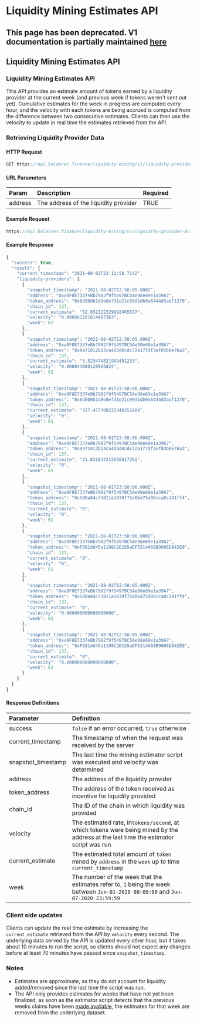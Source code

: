 # Liquidity Mining Estimates API

## This page has been deprecated. V1 documentation is partially maintained [here](https://docs.balancer.fi/v/v1/core-concepts/bal-liquidity-mining/liquidity-mining-estimates-api)

## Liquidity Mining Estimates API

### Liquidity Mining Estimates API

This API provides an estimate amount of tokens earned by a liquidity provider at the current week \(and previous week if tokens weren't sent out yet\). Cumulative estimates for the week in progress are computed every hour, and the velocity with each tokens are being accrued is computed from the difference between two consecutive estimates. Clients can then use the velocity to update in real time the estimates retrieved from the API.

### Retrieving Liquidity Provider Data

#### HTTP Request

```jsx
GET https://api.balancer.finance/liquidity-mining/v1/liquidity-provider-multitoken/:address
```

#### URL Parameters

| Param | Description | Required |
| :--- | :--- | :--- |
| address | The address of the liquidity provider | TRUE |

#### Example Request

```jsx
https://api.balancer.finance/liquidity-mining/v1/liquidity-provider-multitoken/0xa9F8E7337eBb7982f9f5497BC5Ae98e69e1a39A7
```

#### Example Response

```jsx
{
  "success": true,
  "result": {
    "current_timestamp": "2021-08-02T22:11:58.714Z",
    "liquidity-providers": [
      {
        "snapshot_timestamp": "2021-08-02T12:58:05.000Z",
        "address": "0xa9F8E7337eBb7982f9f5497BC5Ae98e69e1a39A7",
        "token_address": "0x0d500b1d8e8ef31e21c99d1db9a6444d3adf1270",
        "chain_id": 137,
        "current_estimate": "52.852122329992465537",
        "velocity": "0.000661201814487363",
        "week": 62
      },
      {
        "snapshot_timestamp": "2021-08-02T12:58:05.000Z",
        "address": "0xa9F8E7337eBb7982f9f5497BC5Ae98e69e1a39A7",
        "token_address": "0x9a71012b13ca4d3d0cdc72a177df3ef03b0e76a3",
        "chain_id": 137,
        "current_estimate": "3.523474821999491233",
        "velocity": "0.000044080120965824",
        "week": 62
      },
      {
        "snapshot_timestamp": "2021-08-01T23:58:06.000Z",
        "address": "0xa9F8E7337eBb7982f9f5497BC5Ae98e69e1a39A7",
        "token_address": "0x0d500b1d8e8ef31e21c99d1db9a6444d3adf1270",
        "chain_id": 137,
        "current_estimate": "327.477708233340251809",
        "velocity": "0",
        "week": 61
      },
      {
        "snapshot_timestamp": "2021-08-01T23:58:06.000Z",
        "address": "0xa9F8E7337eBb7982f9f5497BC5Ae98e69e1a39A7",
        "token_address": "0x9a71012b13ca4d3d0cdc72a177df3ef03b0e76a3",
        "chain_id": 137,
        "current_estimate": "21.831847215556017261",
        "velocity": "0",
        "week": 61
      },
      {
        "snapshot_timestamp": "2021-08-01T23:58:06.000Z",
        "address": "0xa9F8E7337eBb7982f9f5497BC5Ae98e69e1a39A7",
        "token_address": "0x580a84c73811e1839f75d86d75d88cca0c241ff4",
        "chain_id": 137,
        "current_estimate": "0",
        "velocity": "0",
        "week": 61
      },
      {
        "snapshot_timestamp": "2021-08-01T23:58:06.000Z",
        "address": "0xa9F8E7337eBb7982f9f5497BC5Ae98e69e1a39A7",
        "token_address": "0xF501dd45a1198C2E1b5aEF5314A68B9006D842E0",
        "chain_id": 137,
        "current_estimate": "0",
        "velocity": "0",
        "week": 61
      },
      {
        "snapshot_timestamp": "2021-08-02T12:58:05.000Z",
        "address": "0xa9F8E7337eBb7982f9f5497BC5Ae98e69e1a39A7",
        "token_address": "0x580a84c73811e1839f75d86d75d88cca0c241ff4",
        "chain_id": 137,
        "current_estimate": "0",
        "velocity": "0.000000000000000000",
        "week": 62
      },
      {
        "snapshot_timestamp": "2021-08-02T12:58:05.000Z",
        "address": "0xa9F8E7337eBb7982f9f5497BC5Ae98e69e1a39A7",
        "token_address": "0xF501dd45a1198C2E1b5aEF5314A68B9006D842E0",
        "chain_id": 137,
        "current_estimate": "0",
        "velocity": "0.000000000000000000",
        "week": 62
      }
    ]
  }
}
```

#### Response Definitions

| Parameter | Definition |
| :--- | :--- |
| success | `false` if an error occurred, `true` otherwise |
| current\_timestamp | The timestamp of when the request was received by the server |
| snapshot\_timestamp | The last time the mining estimator script was executed and velocity was determined |
| address | The address of the liquidity provider |
| token\_address | The address of the token received as incentive for liquidity provided |
| chain\_id | The ID of the chain in which liquidity was provided |
| velocity | The estimated rate, in`tokens/second`, at which tokens were being mined by the address at the last time the estimator script was run |
| current\_estimate | The estimated total amount of `token` mined by `address` in the `week` up to time `current_timestamp` |
| week | The number of the week that the estimates refer to, `1` being the week between `Jun-01-2020 00:00:00` and `Jun-07-2020 23:59:59` |

### Client side updates

Clients can update the real time estimate by increasing the `current_estimate` retrieved from the API by `velocity` every second. The underlying data served by the API is updated every other hour, but it takes about 10 minutes to run the script, so clients should not expect any changes before at least 70 minutes have passed since `snapshot_timestamp`.

### Notes

* Estimates are approximate, as they do not account for liquidity added/removed since the last time the script was run.
* The API only provides estimates for weeks that have not yet been finalized; as soon as the estimator script detects that the previous weeks claims have been [made available](https://ipfs.fleek.co/ipns/balancer-team-bucket.storage.fleek.co/balancer-claim/snapshot), the estimates for that week are removed from the underlying dataset.

